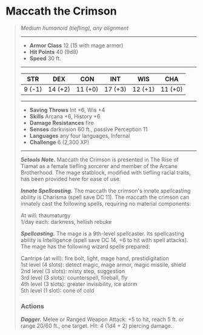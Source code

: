 # Maccath the Crimson
>*Medium humanoid (tiefling), any alignment*
>___
>- **Armor Class** 12 (15 with mage armor)
>- **Hit Points** 40 (9d8)
>- **Speed** 30 ft.
>___
>|STR|DEX|CON|INT|WIS|CHA|
>|:---:|:---:|:---:|:---:|:---:|:---:|
>|9 (-1)|14 (+2)|11 (+0)|17 (+3)|12 (+1)|11 (+0)|
>___
>- **Saving Throws** Int +6, Wis +4
>- **Skills** Arcana +6, History +6
>- **Damage Resistances** fire
>- **Senses** darkvision 60 ft., passive Perception 11
>- **Languages** any four languages, Infernal
>- **Challenge** 6 (2,300 XP)
>___
>***5etools Note.*** Maccath the Crimson is presented in The Rise of Tiamat as a female tiefling sorcerer and member of the Arcane Brotherhood. The mage statblock, modified with tiefling racial traits, has been provided here for ease of use.  
>
>***Innate Spellcasting.*** The maccath the crimson's innate spellcasting ability is Charisma (spell save DC 11). The maccath the crimson can innately cast the following spells, requiring no material components:  
>
>At will: thaumaturgy  
>1/day each: darkness, hellish rebuke  
>
>
>***Spellcasting.*** The mage is a 9th-level spellcaster. Its spellcasting ability is Intelligence (spell save DC 14, +6 to hit with spell attacks). The mage has the following wizard spells prepared:  
>
>Cantrips (at will): fire bolt, light, mage hand, prestidigitation  
>1st level (4 slots): detect magic, mage armor, magic missile, shield  
>2nd level (3 slots): misty step, suggestion  
>3rd level (3 slots): counterspell, fireball, fly  
>4th level (3 slots): greater invisibility, ice storm  
>5th level (1 slot): cone of cold  
>
>### Actions
>***Dagger.*** Melee  or Ranged Weapon Attack: +5 to hit, reach 5 ft. or range 20/60 ft., one target. Hit: 4 (1d4 + 2) piercing damage.